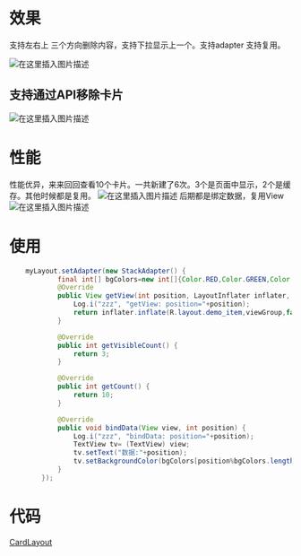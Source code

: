 # 效果
支持左右上 三个方向删除内容，支持下拉显示上一个。支持adapter 支持复用。

![在这里插入图片描述](https://img-blog.csdnimg.cn/ca082817b6b04e178f4c6af78b44051d.gif#pic_center)

## 支持通过API移除卡片
![在这里插入图片描述](https://img-blog.csdnimg.cn/2a227d06bb2c4fb2991f520da4a25f8d.gif#pic_center)


# 性能
性能优异，来来回回查看10个卡片。一共新建了6次。3个是页面中显示，2个是缓存。其他时候都是复用。
![在这里插入图片描述](https://img-blog.csdnimg.cn/0f21377cfb944cebb5ff442b4810b3ee.png)
后期都是绑定数据，复用View
![在这里插入图片描述](https://img-blog.csdnimg.cn/bffb86c1e6804c15a042491dede21750.png)

# 使用

```java
    myLayout.setAdapter(new StackAdapter() {
            final int[] bgColors=new int[]{Color.RED,Color.GREEN,Color.BLUE};
            @Override
            public View getView(int position, LayoutInflater inflater, ViewGroup viewGroup) {
                Log.i("zzz", "getView: position="+position);
                return inflater.inflate(R.layout.demo_item,viewGroup,false);
            }

            @Override
            public int getVisibleCount() {
                return 3;
            }

            @Override
            public int getCount() {
                return 10;
            }

            @Override
            public void bindData(View view, int position) {
                Log.i("zzz", "bindData: position="+position);
                TextView tv= (TextView) view;
                tv.setText("数据:"+position);
                tv.setBackgroundColor(bgColors[position%bgColors.length]);
            }
        });
```
# 代码
[CardLayout](https://github.com/zhuguohui/CardLayout/tree/master)
